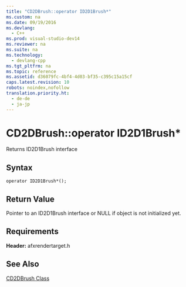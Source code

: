 ```yaml
---
title: "CD2DBrush::operator ID2D1Brush*"
ms.custom: na
ms.date: 09/19/2016
ms.devlang: 
  - C++
ms.prod: visual-studio-dev14
ms.reviewer: na
ms.suite: na
ms.technology: 
  - devlang-cpp
ms.tgt_pltfrm: na
ms.topic: reference
ms.assetid: d36079fc-4bf4-4d03-bf35-c395c15a15cf
caps.latest.revision: 10
robots: noindex,nofollow
translation.priority.ht: 
  - de-de
  - ja-jp
---
```

# CD2DBrush::operator ID2D1Brush*
Returns ID2D1Brush interface  
  
## Syntax  
  
```  
operator ID2D1Brush*();  
```  
  
## Return Value  
 Pointer to an ID2D1Brush interface or NULL if object is not initialized yet.  
  
## Requirements  
 **Header:** afxrendertarget.h  
  
## See Also  
 [CD2DBrush Class](../vs140/CD2DBrush-Class.md)